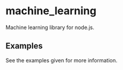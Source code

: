 # machine_learning

Machine learning library for node.js.

## Examples

See the examples given for more information.

